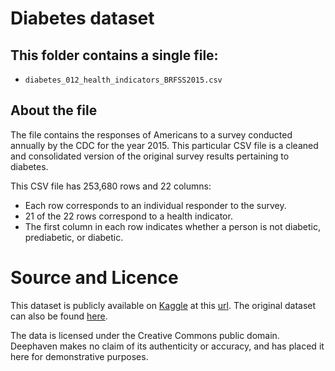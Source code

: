 # Diabetes dataset

## This folder contains a single file:

- `diabetes_012_health_indicators_BRFSS2015.csv`

## About the file

The file contains the responses of Americans to a survey conducted annually by the CDC for the year 2015.  This particular CSV file is a cleaned and consolidated version of the original survey results pertaining to diabetes.

This CSV file has 253,680 rows and 22 columns:

- Each row corresponds to an individual responder to the survey.
- 21 of the 22 rows correspond to a health indicator.
- The first column in each row indicates whether a person is not diabetic, prediabetic, or diabetic.

# Source and Licence

This dataset is publicly available on [Kaggle](https://www.kaggle.com/) at this [url](https://www.kaggle.com/alexteboul/diabetes-health-indicators-dataset).  The original dataset can also be found [here](https://www.kaggle.com/cdc/behavioral-risk-factor-surveillance-system).

The data is licensed under the Creative Commons public domain.  Deephaven makes no claim of its authenticity or accuracy, and has placed it here for demonstrative purposes.

